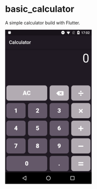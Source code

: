 # basic_calculator

A simple calculator build with Flutter.

<img src='images/screenshot.png'  height="500">



